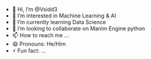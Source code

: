 - 👋 Hi, I’m @Vsidd3
- 👀 I’m interested in Machine Learning & AI
- 🌱 I’m currently learning Data Science
- 💞️ I’m looking to collaborate on Manim Engine python
- 📫 How to reach me ...
- 😄 Pronouns: He/Him
- ⚡ Fun fact: ...

<!---
Vsidd3/Vsidd3 is a ✨ special ✨ repository because its `README.md` (this file) appears on your GitHub profile.
You can click the Preview link to take a look at your changes.
--->
